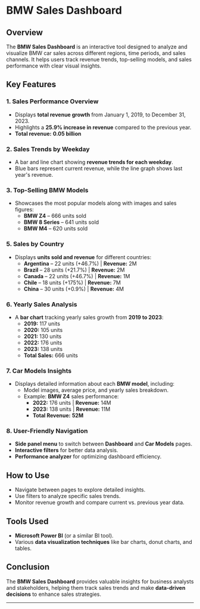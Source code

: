 

# **BMW Sales Dashboard**  

## **Overview**  
The **BMW Sales Dashboard** is an interactive tool designed to analyze and visualize BMW car sales across different regions, time periods, and sales channels. It helps users track revenue trends, top-selling models, and sales performance with clear visual insights.  

## **Key Features**  

### **1. Sales Performance Overview**  
- Displays **total revenue growth** from January 1, 2019, to December 31, 2023.  
- Highlights a **25.9% increase in revenue** compared to the previous year.  
- **Total revenue:** **0.05 billion**  

### **2. Sales Trends by Weekday**  
- A bar and line chart showing **revenue trends for each weekday**.  
- Blue bars represent current revenue, while the line graph shows last year's revenue.  

### **3. Top-Selling BMW Models**  
- Showcases the most popular models along with images and sales figures:  
  - **BMW Z4** – 666 units sold  
  - **BMW 8 Series** – 641 units sold  
  - **BMW M4** – 620 units sold    

### **5. Sales by Country**  
- Displays **units sold and revenue** for different countries:  
  - **Argentina** – 22 units (+46.7%) | **Revenue:** 2M  
  - **Brazil** – 28 units (+21.7%) | **Revenue:** 2M  
  - **Canada** – 22 units (+46.7%) | **Revenue:** 1M  
  - **Chile** – 18 units (+175%) | **Revenue:** 7M  
  - **China** – 30 units (+0.9%) | **Revenue:** 4M  

### **6. Yearly Sales Analysis**  
- A **bar chart** tracking yearly sales growth from **2019 to 2023**:  
  - **2019:** 117 units  
  - **2020:** 105 units  
  - **2021:** 130 units  
  - **2022:** 176 units  
  - **2023:** 138 units  
  - **Total Sales:** 666 units  

### **7. Car Models Insights**  
- Displays detailed information about each **BMW model**, including:  
  - Model images, average price, and yearly sales breakdown.  
  - Example: **BMW Z4** sales performance:  
    - **2022:** 176 units | **Revenue:** 14M  
    - **2023:** 138 units | **Revenue:** 11M  
    - **Total Revenue:** **52M**  

### **8. User-Friendly Navigation**  
- **Side panel menu** to switch between **Dashboard** and **Car Models** pages.  
- **Interactive filters** for better data analysis.  
- **Performance analyzer** for optimizing dashboard efficiency.  

## **How to Use**  
- Navigate between pages to explore detailed insights.  
- Use filters to analyze specific sales trends.  
- Monitor revenue growth and compare current vs. previous year data.  

## **Tools Used**  
- **Microsoft Power BI** (or a similar BI tool).  
- Various **data visualization techniques** like bar charts, donut charts, and tables.  

## **Conclusion**  
The **BMW Sales Dashboard** provides valuable insights for business analysts and stakeholders, helping them track sales trends and make **data-driven decisions** to enhance sales strategies.  

---
